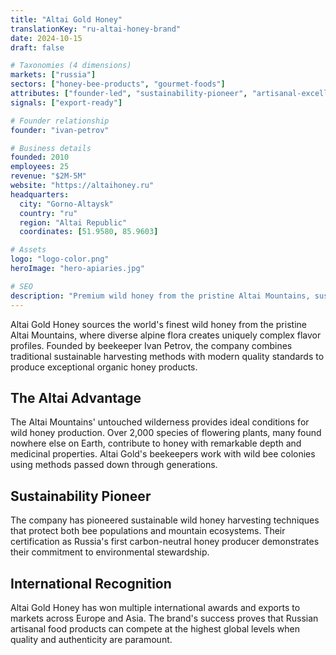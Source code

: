 ```yaml
---
title: "Altai Gold Honey"
translationKey: "ru-altai-honey-brand"
date: 2024-10-15
draft: false

# Taxonomies (4 dimensions)
markets: ["russia"]
sectors: ["honey-bee-products", "gourmet-foods"]
attributes: ["founder-led", "sustainability-pioneer", "artisanal-excellence"]
signals: ["export-ready"]

# Founder relationship
founder: "ivan-petrov"

# Business details
founded: 2010
employees: 25
revenue: "$2M-5M"
website: "https://altaihoney.ru"
headquarters:
  city: "Gorno-Altaysk"
  country: "ru"
  region: "Altai Republic"
  coordinates: [51.9580, 85.9603]

# Assets
logo: "logo-color.png"
heroImage: "hero-apiaries.jpg"

# SEO
description: "Premium wild honey from the pristine Altai Mountains, sustainably harvested using traditional methods"
---
```


Altai Gold Honey sources the world's finest wild honey from the pristine Altai Mountains, where diverse alpine flora creates uniquely complex flavor profiles. Founded by beekeeper Ivan Petrov, the company combines traditional sustainable harvesting methods with modern quality standards to produce exceptional organic honey products.

## The Altai Advantage

The Altai Mountains' untouched wilderness provides ideal conditions for wild honey production. Over 2,000 species of flowering plants, many found nowhere else on Earth, contribute to honey with remarkable depth and medicinal properties. Altai Gold's beekeepers work with wild bee colonies using methods passed down through generations.

## Sustainability Pioneer

The company has pioneered sustainable wild honey harvesting techniques that protect both bee populations and mountain ecosystems. Their certification as Russia's first carbon-neutral honey producer demonstrates their commitment to environmental stewardship.

## International Recognition

Altai Gold Honey has won multiple international awards and exports to markets across Europe and Asia. The brand's success proves that Russian artisanal food products can compete at the highest global levels when quality and authenticity are paramount.
